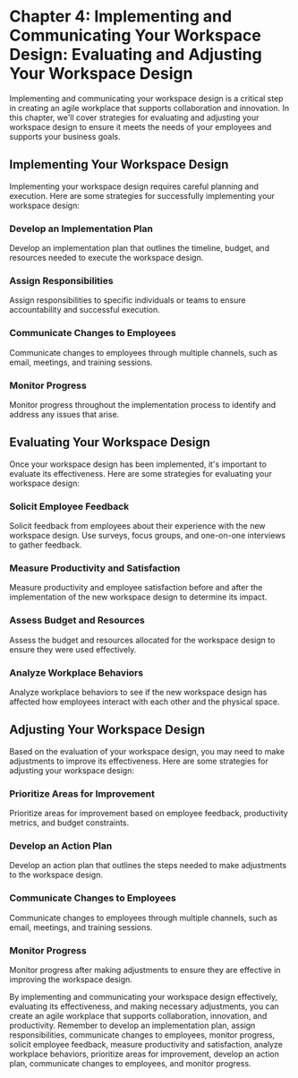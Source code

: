 Chapter 4: Implementing and Communicating Your Workspace Design: Evaluating and Adjusting Your Workspace Design
===============================================================================================================

Implementing and communicating your workspace design is a critical step in creating an agile workplace that supports collaboration and innovation. In this chapter, we'll cover strategies for evaluating and adjusting your workspace design to ensure it meets the needs of your employees and supports your business goals.

Implementing Your Workspace Design
----------------------------------

Implementing your workspace design requires careful planning and execution. Here are some strategies for successfully implementing your workspace design:

### Develop an Implementation Plan

Develop an implementation plan that outlines the timeline, budget, and resources needed to execute the workspace design.

### Assign Responsibilities

Assign responsibilities to specific individuals or teams to ensure accountability and successful execution.

### Communicate Changes to Employees

Communicate changes to employees through multiple channels, such as email, meetings, and training sessions.

### Monitor Progress

Monitor progress throughout the implementation process to identify and address any issues that arise.

Evaluating Your Workspace Design
--------------------------------

Once your workspace design has been implemented, it's important to evaluate its effectiveness. Here are some strategies for evaluating your workspace design:

### Solicit Employee Feedback

Solicit feedback from employees about their experience with the new workspace design. Use surveys, focus groups, and one-on-one interviews to gather feedback.

### Measure Productivity and Satisfaction

Measure productivity and employee satisfaction before and after the implementation of the new workspace design to determine its impact.

### Assess Budget and Resources

Assess the budget and resources allocated for the workspace design to ensure they were used effectively.

### Analyze Workplace Behaviors

Analyze workplace behaviors to see if the new workspace design has affected how employees interact with each other and the physical space.

Adjusting Your Workspace Design
-------------------------------

Based on the evaluation of your workspace design, you may need to make adjustments to improve its effectiveness. Here are some strategies for adjusting your workspace design:

### Prioritize Areas for Improvement

Prioritize areas for improvement based on employee feedback, productivity metrics, and budget constraints.

### Develop an Action Plan

Develop an action plan that outlines the steps needed to make adjustments to the workspace design.

### Communicate Changes to Employees

Communicate changes to employees through multiple channels, such as email, meetings, and training sessions.

### Monitor Progress

Monitor progress after making adjustments to ensure they are effective in improving the workspace design.

By implementing and communicating your workspace design effectively, evaluating its effectiveness, and making necessary adjustments, you can create an agile workplace that supports collaboration, innovation, and productivity. Remember to develop an implementation plan, assign responsibilities, communicate changes to employees, monitor progress, solicit employee feedback, measure productivity and satisfaction, analyze workplace behaviors, prioritize areas for improvement, develop an action plan, communicate changes to employees, and monitor progress.
